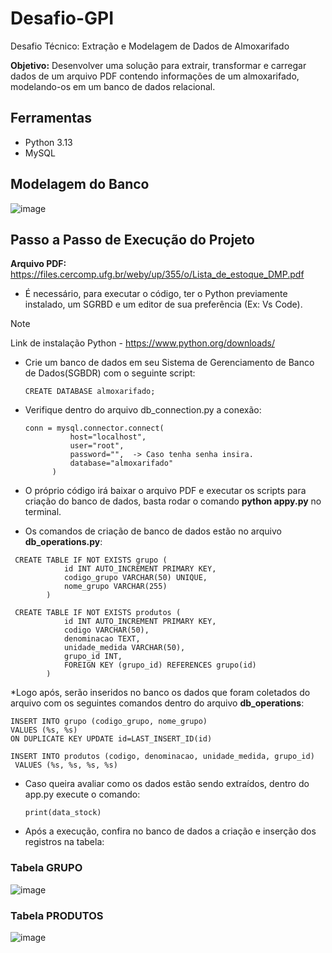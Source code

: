 # Desafio-GPI

Desafio Técnico: Extração e Modelagem de Dados de Almoxarifado

**Objetivo:** Desenvolver uma solução para extrair, transformar e carregar dados de um arquivo PDF contendo informações de um almoxarifado, modelando-os em um banco de dados relacional.

## Ferramentas
* Python 3.13
* MySQL

## Modelagem do Banco

![image](https://github.com/user-attachments/assets/41981e10-d80c-4619-bca1-68f880c6e405)


## Passo a Passo de Execução do Projeto

**Arquivo PDF:** https://files.cercomp.ufg.br/weby/up/355/o/Lista_de_estoque_DMP.pdf

* É necessário, para executar o código, ter o Python previamente instalado, um SGRBD e um editor de sua preferência (Ex: Vs Code).

> [!NOTE]  
> Link de instalação Python - https://www.python.org/downloads/

* Crie um banco de dados em seu Sistema de Gerenciamento de Banco de Dados(SGBDR) com o seguinte script:

  ```
  CREATE DATABASE almoxarifado;
  ```

* Verifique dentro do arquivo db_connection.py a conexão:

  ```
  conn = mysql.connector.connect(
            host="localhost",      
            user="root",          
            password="",  -> Caso tenha senha insira.
            database="almoxarifado"   
        )
  ```

* O próprio código irá baixar o arquivo PDF e executar os scripts para criação do banco de dados, basta rodar o comando **python appy.py** no terminal.
* Os comandos de criação de banco de dados estão no arquivo **db_operations.py**:

```
 CREATE TABLE IF NOT EXISTS grupo (
            id INT AUTO_INCREMENT PRIMARY KEY,
            codigo_grupo VARCHAR(50) UNIQUE,
            nome_grupo VARCHAR(255)
        )

```

```
 CREATE TABLE IF NOT EXISTS produtos (
            id INT AUTO_INCREMENT PRIMARY KEY,
            codigo VARCHAR(50),
            denominacao TEXT,
            unidade_medida VARCHAR(50),
            grupo_id INT,
            FOREIGN KEY (grupo_id) REFERENCES grupo(id)
        )

```

*Logo após, serão inseridos no banco os dados que foram coletados do arquivo com os seguintes comandos dentro do arquivo **db_operations**:

```
INSERT INTO grupo (codigo_grupo, nome_grupo) 
VALUES (%s, %s)
ON DUPLICATE KEY UPDATE id=LAST_INSERT_ID(id)
```

```
INSERT INTO produtos (codigo, denominacao, unidade_medida, grupo_id)
 VALUES (%s, %s, %s, %s)
```

* Caso queira avaliar como os dados estão sendo extraídos, dentro do app.py execute o comando:

  ```
  print(data_stock)
  ```

* Após a execução, confira no banco de dados a criação e inserção dos registros na tabela:

### Tabela GRUPO
  ![image](https://github.com/user-attachments/assets/422d8ba2-7f86-4777-8162-ffe9a5c6b789)

### Tabela PRODUTOS
  ![image](https://github.com/user-attachments/assets/b9f7ad27-ff53-4b5b-a36f-c5999717d444)


